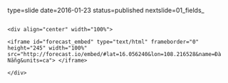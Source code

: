 type=slide
date=2016-01-23
status=published
nextslide=01_fields_
~~~~~~

<div align="center" width="100%">

<iframe id="forecast_embed" type="text/html" frameborder="0" height="245" width="100%" src="http://forecast.io/embed/#lat=16.056240&lon=108.216528&name=Đà Nẵng&units=ca"> </iframe>

</div>

